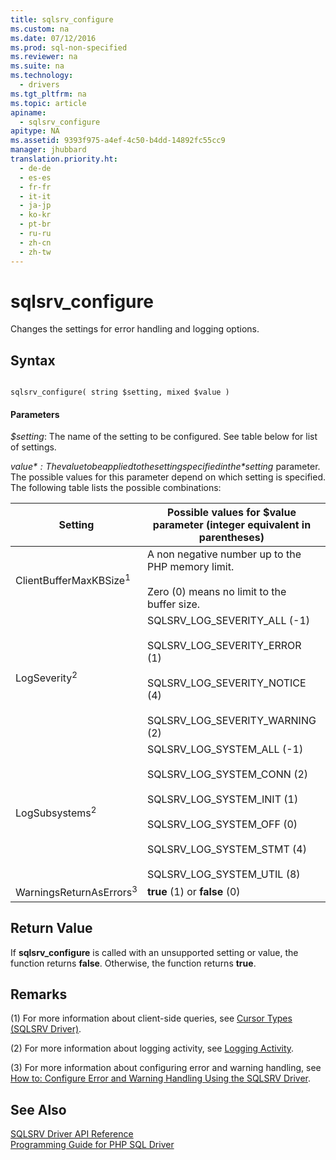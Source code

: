 ```yaml
---
title: sqlsrv_configure
ms.custom: na
ms.date: 07/12/2016
ms.prod: sql-non-specified
ms.reviewer: na
ms.suite: na
ms.technology: 
  - drivers
ms.tgt_pltfrm: na
ms.topic: article
apiname: 
  - sqlsrv_configure
apitype: NA
ms.assetid: 9393f975-a4ef-4c50-b4dd-14892fc55cc9
manager: jhubbard
translation.priority.ht: 
  - de-de
  - es-es
  - fr-fr
  - it-it
  - ja-jp
  - ko-kr
  - pt-br
  - ru-ru
  - zh-cn
  - zh-tw
---
```

# sqlsrv_configure
Changes the settings for error handling and logging options.  
  
## Syntax  
  
```  
  
sqlsrv_configure( string $setting, mixed $value )  
```  
  
#### Parameters  
*$setting*: The name of the setting to be configured. See table below for list of settings.  
  
*$value*: The value to be applied to the setting specified in the *$setting* parameter. The possible values for this parameter depend on which setting is specified. The following table lists the possible combinations:  
  
|Setting|Possible values for $value parameter \(integer equivalent in parentheses\)|Default value|  
|-----------|------------------------------------------------------------------------------|-----------------|  
|ClientBufferMaxKBSize<sup>1</sup>|A non negative number up to the PHP memory limit.<br /><br />Zero \(0\) means no limit to the buffer size.|10240|  
|LogSeverity<sup>2</sup>|SQLSRV\_LOG\_SEVERITY\_ALL \(\-1\)<br /><br />SQLSRV\_LOG\_SEVERITY\_ERROR \(1\)<br /><br />SQLSRV\_LOG\_SEVERITY\_NOTICE \(4\)<br /><br />SQLSRV\_LOG\_SEVERITY\_WARNING \(2\)|SQLSRV\_LOG\_SEVERITY\_ERROR \(1\)|  
|LogSubsystems<sup>2</sup>|SQLSRV\_LOG\_SYSTEM\_ALL \(\-1\)<br /><br />SQLSRV\_LOG\_SYSTEM\_CONN \(2\)<br /><br />SQLSRV\_LOG\_SYSTEM\_INIT \(1\)<br /><br />SQLSRV\_LOG\_SYSTEM\_OFF \(0\)<br /><br />SQLSRV\_LOG\_SYSTEM\_STMT \(4\)<br /><br />SQLSRV\_LOG\_SYSTEM\_UTIL \(8\)|SQLSRV\_LOG\_SYSTEM\_OFF \(0\)|  
|WarningsReturnAsErrors<sup>3</sup>|**true** \(1\) or **false** \(0\)|**true** \(1\)|  
  
## Return Value  
If **sqlsrv\_configure** is called with an unsupported setting or value, the function returns **false**. Otherwise, the function returns **true**.  
  
## Remarks  
\(1\) For more information about client\-side queries, see [Cursor Types &#40;SQLSRV Driver&#41;](../content/Cursor-Types--SQLSRV-Driver-.md).  
  
\(2\) For more information about logging activity, see [Logging Activity](../content/Logging-Activity.md).  
  
\(3\) For more information about configuring error and warning handling, see [How to: Configure Error and Warning Handling Using the SQLSRV Driver](../Topic/How%20to:%20Configure%20Error%20and%20Warning%20Handling%20Using%20the%20SQLSRV%20Driver.md).  
  
## See Also  
[SQLSRV Driver API Reference](../content/SQLSRV-Driver-API-Reference.md)  
[Programming Guide for PHP SQL Driver](../content/Programming-Guide-for-PHP-SQL-Driver.md) 
  
